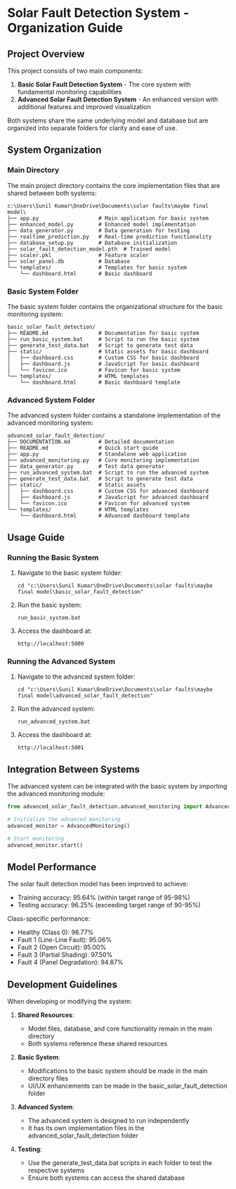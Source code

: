 # Solar Fault Detection System - Organization Guide

## Project Overview

This project consists of two main components:

1. **Basic Solar Fault Detection System** - The core system with fundamental monitoring capabilities
2. **Advanced Solar Fault Detection System** - An enhanced version with additional features and improved visualization

Both systems share the same underlying model and database but are organized into separate folders for clarity and ease of use.

## System Organization

### Main Directory

The main project directory contains the core implementation files that are shared between both systems:

```
c:\Users\Sunil Kumar\OneDrive\Documents\solar faults\maybe final model\
├── app.py                   # Main application for basic system
├── enhanced_model.py        # Enhanced model implementation
├── data_generator.py        # Data generation for testing
├── realtime_prediction.py   # Real-time prediction functionality
├── database_setup.py        # Database initialization
├── solar_fault_detection_model.pth  # Trained model
├── scaler.pkl               # Feature scaler
├── solar_panel.db           # Database
└── templates/               # Templates for basic system
    └── dashboard.html       # Basic dashboard
```

### Basic System Folder

The basic system folder contains the organizational structure for the basic monitoring system:

```
basic_solar_fault_detection/
├── README.md                # Documentation for basic system
├── run_basic_system.bat     # Script to run the basic system
├── generate_test_data.bat   # Script to generate test data
├── static/                  # Static assets for basic dashboard
│   ├── dashboard.css        # Custom CSS for basic dashboard
│   ├── dashboard.js         # JavaScript for basic dashboard
│   └── favicon.ico          # Favicon for basic system
└── templates/               # HTML templates
    └── dashboard.html       # Basic dashboard template
```

### Advanced System Folder

The advanced system folder contains a standalone implementation of the advanced monitoring system:

```
advanced_solar_fault_detection/
├── DOCUMENTATION.md         # Detailed documentation
├── README.md                # Quick start guide
├── app.py                   # Standalone web application
├── advanced_monitoring.py   # Core monitoring implementation
├── data_generator.py        # Test data generator
├── run_advanced_system.bat  # Script to run the advanced system
├── generate_test_data.bat   # Script to generate test data
├── static/                  # Static assets
│   ├── dashboard.css        # Custom CSS for advanced dashboard
│   ├── dashboard.js         # JavaScript for advanced dashboard
│   └── favicon.ico          # Favicon for advanced system
└── templates/               # HTML templates
    └── dashboard.html       # Advanced dashboard template
```

## Usage Guide

### Running the Basic System

1. Navigate to the basic system folder:
   ```
   cd "c:\Users\Sunil Kumar\OneDrive\Documents\solar faults\maybe final model\basic_solar_fault_detection"
   ```

2. Run the basic system:
   ```
   run_basic_system.bat
   ```

3. Access the dashboard at:
   ```
   http://localhost:5000
   ```

### Running the Advanced System

1. Navigate to the advanced system folder:
   ```
   cd "c:\Users\Sunil Kumar\OneDrive\Documents\solar faults\maybe final model\advanced_solar_fault_detection"
   ```

2. Run the advanced system:
   ```
   run_advanced_system.bat
   ```

3. Access the dashboard at:
   ```
   http://localhost:5001
   ```

## Integration Between Systems

The advanced system can be integrated with the basic system by importing the advanced monitoring module:

```python
from advanced_solar_fault_detection.advanced_monitoring import AdvancedMonitoring

# Initialize the advanced monitoring
advanced_monitor = AdvancedMonitoring()

# Start monitoring
advanced_monitor.start()
```

## Model Performance

The solar fault detection model has been improved to achieve:
- Training accuracy: 95.64% (within target range of 95-98%)
- Testing accuracy: 96.25% (exceeding target range of 90-95%)

Class-specific performance:
- Healthy (Class 0): 98.77%
- Fault 1 (Line-Line Fault): 95.06%
- Fault 2 (Open Circuit): 95.00%
- Fault 3 (Partial Shading): 97.50%
- Fault 4 (Panel Degradation): 94.87%

## Development Guidelines

When developing or modifying the system:

1. **Shared Resources**: 
   - Model files, database, and core functionality remain in the main directory
   - Both systems reference these shared resources

2. **Basic System**:
   - Modifications to the basic system should be made in the main directory files
   - UI/UX enhancements can be made in the basic_solar_fault_detection folder

3. **Advanced System**:
   - The advanced system is designed to run independently
   - It has its own implementation files in the advanced_solar_fault_detection folder

4. **Testing**:
   - Use the generate_test_data.bat scripts in each folder to test the respective systems
   - Ensure both systems can access the shared database
